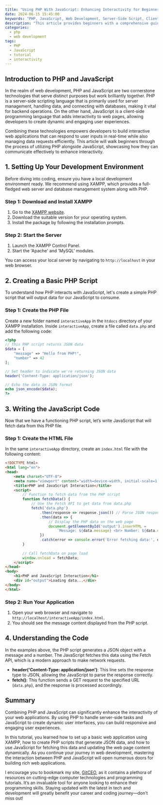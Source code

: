```yaml
---
title: "Using PHP With JavaScript: Enhancing Interactivity for Beginners"
date: 2024-06-15 15:45:00
keywords: "PHP, JavaScript, Web Development, Server-Side Script, Client-Side Script, Interactivity, Tutorial"
description: "This article provides beginners with a comprehensive guide on how to use PHP with JavaScript to enhance interactivity in web applications. It explores the roles of both languages, how they interact, and offers detailed examples and code snippets for practical implementation. Readers will learn the essential steps to communicate between PHP and JavaScript seamlessly and how to utilize this interaction to create dynamic web content effectively. By the end of this guide, users will have a solid understanding of using PHP and JavaScript together to create interactive experiences on their websites."
categories:
  - php
  - web development
tags:
  - PHP
  - JavaScript
  - tutorial
  - interactivity
---
```


## Introduction to PHP and JavaScript

In the realm of web development, PHP and JavaScript are two cornerstone technologies that serve distinct purposes but work brilliantly together. PHP is a server-side scripting language that is primarily used for server management, handling data, and connecting with databases, making it vital for backend operations. On the other hand, JavaScript is a client-side programming language that adds interactivity to web pages, allowing developers to create dynamic and engaging user experiences.

Combining these technologies empowers developers to build interactive web applications that can respond to user inputs in real-time while also managing data requests efficiently. This article will walk beginners through the process of utilizing PHP alongside JavaScript, showcasing how they can communicate effectively to enhance interactivity.

<!-- more -->

## 1. Setting Up Your Development Environment

Before diving into coding, ensure you have a local development environment ready. We recommend using XAMPP, which provides a full-fledged web server and database management system along with PHP.

### Step 1: Download and Install XAMPP

1. Go to the [XAMPP website](https://www.apachefriends.org/index.html).
2. Download the suitable version for your operating system.
3. Install the package by following the installation prompts.

### Step 2: Start the Server

1. Launch the XAMPP Control Panel.
2. Start the 'Apache' and 'MySQL' modules.

You can access your local server by navigating to `http://localhost` in your web browser.

## 2. Creating a Basic PHP Script

To understand how PHP interacts with JavaScript, let's create a simple PHP script that will output data for our JavaScript to consume.

### Step 1: Create the PHP File

Create a new folder named `interactiveApp` in the `htdocs` directory of your XAMPP installation. Inside `interactiveApp`, create a file called `data.php` and add the following code:

```php
<?php
// This PHP script returns JSON data
$data = [
    "message" => "Hello from PHP!",
    "number" => 42
];

// Set header to indicate we're returning JSON data
header('Content-Type: application/json');

// Echo the data in JSON format
echo json_encode($data);
?>
```

## 3. Writing the JavaScript Code

Now that we have a functioning PHP script, let’s write JavaScript that will fetch data from this PHP file.

### Step 1: Create the HTML File

In the same `interactiveApp` directory, create an `index.html` file with the following content:

```html
<!DOCTYPE html>
<html lang="en">
<head>
    <meta charset="UTF-8">
    <meta name="viewport" content="width=device-width, initial-scale=1.0">
    <title>PHP and JavaScript Interaction</title>
    <script>
        // Function to fetch data from the PHP script
        function fetchData() {
            // Use the Fetch API to get data from data.php
            fetch('data.php')
                .then(response => response.json()) // Parse JSON response
                .then(data => {
                    // Display the PHP data on the web page
                    document.getElementById('output').innerHTML = 
                        `Message: ${data.message} <br> Number: ${data.number}`;
                })
                .catch(error => console.error('Error fetching data:', error));
        }
        
        // Call fetchData on page load
        window.onload = fetchData;
    </script>
</head>
<body>
    <h1>PHP and JavaScript Interaction</h1>
    <div id="output">Loading data...</div>
</body>
</html>
```

### Step 2: Run Your Application

1. Open your web browser and navigate to `http://localhost/interactiveApp/index.html`.
2. You should see the message content displayed from the PHP script.

## 4. Understanding the Code

In the examples above, the PHP script generates a JSON object with a message and a number. The JavaScript fetches this data using the Fetch API, which is a modern approach to make network requests. 

- **header('Content-Type: application/json')**: This line sets the response type to JSON, allowing the JavaScript to parse the response correctly.
- **fetch()**: This function sends a GET request to the specified URL (`data.php`), and the response is processed accordingly.

## Summary

Combining PHP and JavaScript can significantly enhance the interactivity of your web applications. By using PHP to handle server-side tasks and JavaScript to create dynamic user interfaces, you can build responsive and engaging user experiences. 

In this tutorial, you learned how to set up a basic web application using XAMPP, how to create PHP scripts that generate JSON data, and how to use JavaScript for fetching this data and updating the web page content dynamically. As you continue your journey in web development, mastering the interaction between PHP and JavaScript will open numerous doors for building rich web applications.

I encourage you to bookmark my site, [GitCEO](https://gitceo.com), as it contains a plethora of resources on cutting-edge computer technologies and programming tutorials. It’s an invaluable tool for anyone looking to enhance their programming skills. Staying updated with the latest in tech and development will greatly benefit your career and coding journey—don't miss out!